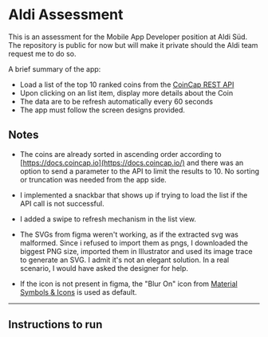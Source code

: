 
# Aldi Assessment

This is an assessment for the Mobile App Developer position at Aldi Süd. The repository is public for now but will make it private should the Aldi team request me to do so.

A brief summary of the app:
- Load a list of the top 10 ranked coins from the [CoinCap REST API](https://docs.coincap.io/)
- Upon clicking on an list item, display more details about the Coin
- The data are to be refresh automatically every 60 seconds
- The app must follow the screen designs provided.

## Notes
- The coins are already sorted in ascending order according to [https://docs.coincap.io](https://docs.coincap.io/) and there was an option to send a parameter to the API to limit the results to 10. No sorting or truncation was needed from the app side.

- I implemented a snackbar that shows up if trying to load the list if the API call is not successful.

- I added a swipe to refresh mechanism in the list view.

- The SVGs from figma weren't working, as if the extracted svg was malformed. Since i refused to import them as pngs, I downloaded the biggest PNG size, imported them in Illustrator and used its image trace to generate an SVG. I admit it's not an elegant solution. In a real scenario, I would have asked the designer for help.

- If the icon is not present in figma, the "Blur On" icon from [Material Symbols & Icons](https://fonts.google.com/icons) is used as default.

---

## Instructions to run

